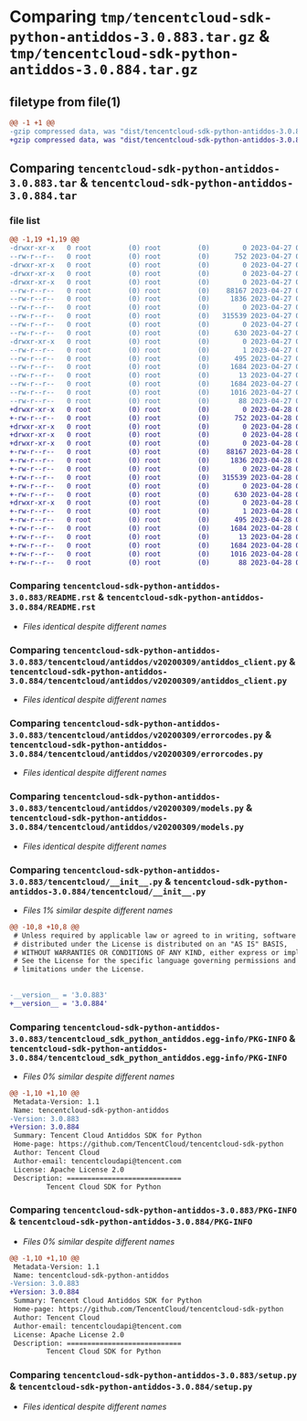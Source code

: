 # Comparing `tmp/tencentcloud-sdk-python-antiddos-3.0.883.tar.gz` & `tmp/tencentcloud-sdk-python-antiddos-3.0.884.tar.gz`

## filetype from file(1)

```diff
@@ -1 +1 @@
-gzip compressed data, was "dist/tencentcloud-sdk-python-antiddos-3.0.883.tar", last modified: Thu Apr 27 00:16:11 2023, max compression
+gzip compressed data, was "dist/tencentcloud-sdk-python-antiddos-3.0.884.tar", last modified: Fri Apr 28 02:00:51 2023, max compression
```

## Comparing `tencentcloud-sdk-python-antiddos-3.0.883.tar` & `tencentcloud-sdk-python-antiddos-3.0.884.tar`

### file list

```diff
@@ -1,19 +1,19 @@
-drwxr-xr-x   0 root         (0) root         (0)        0 2023-04-27 00:16:11.000000 tencentcloud-sdk-python-antiddos-3.0.883/
--rw-r--r--   0 root         (0) root         (0)      752 2023-04-27 00:16:10.000000 tencentcloud-sdk-python-antiddos-3.0.883/README.rst
-drwxr-xr-x   0 root         (0) root         (0)        0 2023-04-27 00:16:11.000000 tencentcloud-sdk-python-antiddos-3.0.883/tencentcloud/
-drwxr-xr-x   0 root         (0) root         (0)        0 2023-04-27 00:16:11.000000 tencentcloud-sdk-python-antiddos-3.0.883/tencentcloud/antiddos/
-drwxr-xr-x   0 root         (0) root         (0)        0 2023-04-27 00:16:11.000000 tencentcloud-sdk-python-antiddos-3.0.883/tencentcloud/antiddos/v20200309/
--rw-r--r--   0 root         (0) root         (0)    88167 2023-04-27 00:16:10.000000 tencentcloud-sdk-python-antiddos-3.0.883/tencentcloud/antiddos/v20200309/antiddos_client.py
--rw-r--r--   0 root         (0) root         (0)     1836 2023-04-27 00:16:10.000000 tencentcloud-sdk-python-antiddos-3.0.883/tencentcloud/antiddos/v20200309/errorcodes.py
--rw-r--r--   0 root         (0) root         (0)        0 2023-04-27 00:16:10.000000 tencentcloud-sdk-python-antiddos-3.0.883/tencentcloud/antiddos/v20200309/__init__.py
--rw-r--r--   0 root         (0) root         (0)   315539 2023-04-27 00:16:10.000000 tencentcloud-sdk-python-antiddos-3.0.883/tencentcloud/antiddos/v20200309/models.py
--rw-r--r--   0 root         (0) root         (0)        0 2023-04-27 00:16:10.000000 tencentcloud-sdk-python-antiddos-3.0.883/tencentcloud/antiddos/__init__.py
--rw-r--r--   0 root         (0) root         (0)      630 2023-04-27 00:16:10.000000 tencentcloud-sdk-python-antiddos-3.0.883/tencentcloud/__init__.py
-drwxr-xr-x   0 root         (0) root         (0)        0 2023-04-27 00:16:11.000000 tencentcloud-sdk-python-antiddos-3.0.883/tencentcloud_sdk_python_antiddos.egg-info/
--rw-r--r--   0 root         (0) root         (0)        1 2023-04-27 00:16:11.000000 tencentcloud-sdk-python-antiddos-3.0.883/tencentcloud_sdk_python_antiddos.egg-info/dependency_links.txt
--rw-r--r--   0 root         (0) root         (0)      495 2023-04-27 00:16:11.000000 tencentcloud-sdk-python-antiddos-3.0.883/tencentcloud_sdk_python_antiddos.egg-info/SOURCES.txt
--rw-r--r--   0 root         (0) root         (0)     1684 2023-04-27 00:16:11.000000 tencentcloud-sdk-python-antiddos-3.0.883/tencentcloud_sdk_python_antiddos.egg-info/PKG-INFO
--rw-r--r--   0 root         (0) root         (0)       13 2023-04-27 00:16:11.000000 tencentcloud-sdk-python-antiddos-3.0.883/tencentcloud_sdk_python_antiddos.egg-info/top_level.txt
--rw-r--r--   0 root         (0) root         (0)     1684 2023-04-27 00:16:11.000000 tencentcloud-sdk-python-antiddos-3.0.883/PKG-INFO
--rw-r--r--   0 root         (0) root         (0)     1016 2023-04-27 00:16:10.000000 tencentcloud-sdk-python-antiddos-3.0.883/setup.py
--rw-r--r--   0 root         (0) root         (0)       88 2023-04-27 00:16:11.000000 tencentcloud-sdk-python-antiddos-3.0.883/setup.cfg
+drwxr-xr-x   0 root         (0) root         (0)        0 2023-04-28 02:00:51.000000 tencentcloud-sdk-python-antiddos-3.0.884/
+-rw-r--r--   0 root         (0) root         (0)      752 2023-04-28 02:00:51.000000 tencentcloud-sdk-python-antiddos-3.0.884/README.rst
+drwxr-xr-x   0 root         (0) root         (0)        0 2023-04-28 02:00:51.000000 tencentcloud-sdk-python-antiddos-3.0.884/tencentcloud/
+drwxr-xr-x   0 root         (0) root         (0)        0 2023-04-28 02:00:51.000000 tencentcloud-sdk-python-antiddos-3.0.884/tencentcloud/antiddos/
+drwxr-xr-x   0 root         (0) root         (0)        0 2023-04-28 02:00:51.000000 tencentcloud-sdk-python-antiddos-3.0.884/tencentcloud/antiddos/v20200309/
+-rw-r--r--   0 root         (0) root         (0)    88167 2023-04-28 02:00:51.000000 tencentcloud-sdk-python-antiddos-3.0.884/tencentcloud/antiddos/v20200309/antiddos_client.py
+-rw-r--r--   0 root         (0) root         (0)     1836 2023-04-28 02:00:51.000000 tencentcloud-sdk-python-antiddos-3.0.884/tencentcloud/antiddos/v20200309/errorcodes.py
+-rw-r--r--   0 root         (0) root         (0)        0 2023-04-28 02:00:51.000000 tencentcloud-sdk-python-antiddos-3.0.884/tencentcloud/antiddos/v20200309/__init__.py
+-rw-r--r--   0 root         (0) root         (0)   315539 2023-04-28 02:00:51.000000 tencentcloud-sdk-python-antiddos-3.0.884/tencentcloud/antiddos/v20200309/models.py
+-rw-r--r--   0 root         (0) root         (0)        0 2023-04-28 02:00:51.000000 tencentcloud-sdk-python-antiddos-3.0.884/tencentcloud/antiddos/__init__.py
+-rw-r--r--   0 root         (0) root         (0)      630 2023-04-28 02:00:51.000000 tencentcloud-sdk-python-antiddos-3.0.884/tencentcloud/__init__.py
+drwxr-xr-x   0 root         (0) root         (0)        0 2023-04-28 02:00:51.000000 tencentcloud-sdk-python-antiddos-3.0.884/tencentcloud_sdk_python_antiddos.egg-info/
+-rw-r--r--   0 root         (0) root         (0)        1 2023-04-28 02:00:51.000000 tencentcloud-sdk-python-antiddos-3.0.884/tencentcloud_sdk_python_antiddos.egg-info/dependency_links.txt
+-rw-r--r--   0 root         (0) root         (0)      495 2023-04-28 02:00:51.000000 tencentcloud-sdk-python-antiddos-3.0.884/tencentcloud_sdk_python_antiddos.egg-info/SOURCES.txt
+-rw-r--r--   0 root         (0) root         (0)     1684 2023-04-28 02:00:51.000000 tencentcloud-sdk-python-antiddos-3.0.884/tencentcloud_sdk_python_antiddos.egg-info/PKG-INFO
+-rw-r--r--   0 root         (0) root         (0)       13 2023-04-28 02:00:51.000000 tencentcloud-sdk-python-antiddos-3.0.884/tencentcloud_sdk_python_antiddos.egg-info/top_level.txt
+-rw-r--r--   0 root         (0) root         (0)     1684 2023-04-28 02:00:51.000000 tencentcloud-sdk-python-antiddos-3.0.884/PKG-INFO
+-rw-r--r--   0 root         (0) root         (0)     1016 2023-04-28 02:00:51.000000 tencentcloud-sdk-python-antiddos-3.0.884/setup.py
+-rw-r--r--   0 root         (0) root         (0)       88 2023-04-28 02:00:51.000000 tencentcloud-sdk-python-antiddos-3.0.884/setup.cfg
```

### Comparing `tencentcloud-sdk-python-antiddos-3.0.883/README.rst` & `tencentcloud-sdk-python-antiddos-3.0.884/README.rst`

 * *Files identical despite different names*

### Comparing `tencentcloud-sdk-python-antiddos-3.0.883/tencentcloud/antiddos/v20200309/antiddos_client.py` & `tencentcloud-sdk-python-antiddos-3.0.884/tencentcloud/antiddos/v20200309/antiddos_client.py`

 * *Files identical despite different names*

### Comparing `tencentcloud-sdk-python-antiddos-3.0.883/tencentcloud/antiddos/v20200309/errorcodes.py` & `tencentcloud-sdk-python-antiddos-3.0.884/tencentcloud/antiddos/v20200309/errorcodes.py`

 * *Files identical despite different names*

### Comparing `tencentcloud-sdk-python-antiddos-3.0.883/tencentcloud/antiddos/v20200309/models.py` & `tencentcloud-sdk-python-antiddos-3.0.884/tencentcloud/antiddos/v20200309/models.py`

 * *Files identical despite different names*

### Comparing `tencentcloud-sdk-python-antiddos-3.0.883/tencentcloud/__init__.py` & `tencentcloud-sdk-python-antiddos-3.0.884/tencentcloud/__init__.py`

 * *Files 1% similar despite different names*

```diff
@@ -10,8 +10,8 @@
 # Unless required by applicable law or agreed to in writing, software
 # distributed under the License is distributed on an "AS IS" BASIS,
 # WITHOUT WARRANTIES OR CONDITIONS OF ANY KIND, either express or implied.
 # See the License for the specific language governing permissions and
 # limitations under the License.
 
 
-__version__ = '3.0.883'
+__version__ = '3.0.884'
```

### Comparing `tencentcloud-sdk-python-antiddos-3.0.883/tencentcloud_sdk_python_antiddos.egg-info/PKG-INFO` & `tencentcloud-sdk-python-antiddos-3.0.884/tencentcloud_sdk_python_antiddos.egg-info/PKG-INFO`

 * *Files 0% similar despite different names*

```diff
@@ -1,10 +1,10 @@
 Metadata-Version: 1.1
 Name: tencentcloud-sdk-python-antiddos
-Version: 3.0.883
+Version: 3.0.884
 Summary: Tencent Cloud Antiddos SDK for Python
 Home-page: https://github.com/TencentCloud/tencentcloud-sdk-python
 Author: Tencent Cloud
 Author-email: tencentcloudapi@tencent.com
 License: Apache License 2.0
 Description: ============================
         Tencent Cloud SDK for Python
```

### Comparing `tencentcloud-sdk-python-antiddos-3.0.883/PKG-INFO` & `tencentcloud-sdk-python-antiddos-3.0.884/PKG-INFO`

 * *Files 0% similar despite different names*

```diff
@@ -1,10 +1,10 @@
 Metadata-Version: 1.1
 Name: tencentcloud-sdk-python-antiddos
-Version: 3.0.883
+Version: 3.0.884
 Summary: Tencent Cloud Antiddos SDK for Python
 Home-page: https://github.com/TencentCloud/tencentcloud-sdk-python
 Author: Tencent Cloud
 Author-email: tencentcloudapi@tencent.com
 License: Apache License 2.0
 Description: ============================
         Tencent Cloud SDK for Python
```

### Comparing `tencentcloud-sdk-python-antiddos-3.0.883/setup.py` & `tencentcloud-sdk-python-antiddos-3.0.884/setup.py`

 * *Files identical despite different names*

